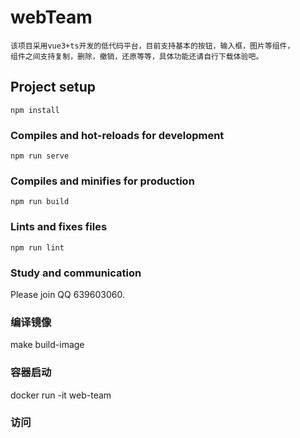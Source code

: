 # webTeam
```
该项目采用vue3+ts开发的低代码平台，目前支持基本的按钮，输入框，图片等组件，
组件之间支持复制，删除，撤销，还原等等，具体功能还请自行下载体验吧。

```
## Project setup
```
npm install
```

### Compiles and hot-reloads for development
```
npm run serve
```

### Compiles and minifies for production
```
npm run build
```

### Lints and fixes files
```
npm run lint
```

### Study and communication
Please join QQ 639603060.

### 编译镜像
make build-image

### 容器启动
docker run -it web-team

### 访问
